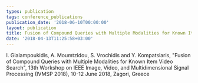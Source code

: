 ```yaml
---
types: publication
tags: conference_publications
publication_date: '2018-06-10T00:00:00'
layout: publication
title: Fusion of Compound Queries with Multiple Modalities for Known Item Video Search
date: '2018-04-13T11:25:58+03:00'
---
```

<p>I. Gialampoukidis, A. Moumtzidou, S. Vrochidis and Y. Kompatsiaris, "Fusion of Compound Queries with Multiple Modalities for Known Item Video Search", 13th Workshop on IEEE Image, Video, and Multidimensional Signal Processing (IVMSP 2018), 10-12 June 2018, Zagori, Greece</p>
